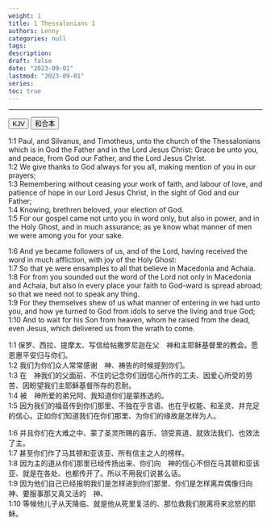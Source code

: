 ```yaml
---
weight: 1
title: 1 Thessalonians 1
authors: Lenny
categories: null
tags: 
description: 
draft: false
date: "2023-09-01"
lastmod: "2023-09-01"
series:
toc: true
---
```



<!--more-->
---

<!-- Tab links -->
<div class="tab">
  <button class="tablinks active" onclick="tablabel(event, 'english')">KJV</button>
  <button class="tablinks" onclick="tablabel(event, 'chinese')">和合本</button>
  
</div>

<!-- Tab content -->
<div id="english" class="tabcontent" style="display:block">

1:1 Paul, and Silvanus, and Timotheus, unto the church of the Thessalonians which is in God the Father and in the Lord Jesus Christ: Grace be unto you, and peace, from God our Father, and the Lord Jesus Christ.  
1:2 We give thanks to God always for you all, making mention of you in our prayers;  
1:3 Remembering without ceasing your work of faith, and labour of love, and patience of hope in our Lord Jesus Christ, in the sight of God and our Father;  
1:4 Knowing, brethren beloved, your election of God.  
1:5 For our gospel came not unto you in word only, but also in power, and in the Holy Ghost, and in much assurance; as ye know what manner of men we were among you for your sake.  

1:6 And ye became followers of us, and of the Lord, having received the word in much affliction, with joy of the Holy Ghost:  
1:7 So that ye were ensamples to all that believe in Macedonia and Achaia.  
1:8 For from you sounded out the word of the Lord not only in Macedonia and Achaia, but also in every place your faith to God-ward is spread abroad; so that we need not to speak any thing.  
1:9 For they themselves shew of us what manner of entering in we had unto you, and how ye turned to God from idols to serve the living and true God;  
1:10 And to wait for his Son from heaven, whom he raised from the dead, even Jesus, which delivered us from the wrath to come.  

</div>

<div id="chinese" class="tabcontent">

1:1 保罗、西拉、提摩太、写信给帖撒罗尼迦在父　神和主耶稣基督里的教会。愿恩惠平安归与你们。  
1:2 我们为你们众人常常感谢　神、祷告的时候提到你们。  
1:3 在　神我们的父面前、不住的记念你们因信心所作的工夫、因爱心所受的劳苦、因盼望我们主耶稣基督所存的忍耐。  
1:4 被　神所爱的弟兄阿、我知道你们是蒙拣选的。  
1:5 因为我们的福音传到你们那里、不独在乎言语、也在乎权能、和圣灵、并充足的信心。正如你们知道我们在你们那里、为你们的缘故是怎样为人。  

1:6 并且你们在大难之中、蒙了圣灵所赐的喜乐、领受真道、就效法我们、也效法了主。  
1:7 甚至你们作了马其顿和亚该亚、所有信主之人的榜样。  
1:8 因为主的道从你们那里已经传扬出来、你们向　神的信心不但在马其顿和亚该亚、就是在各处、也都传开了。所以不用我们说甚么话。  
1:9 因为他们自己已经报明我们是怎样进到你们那里、你们是怎样离弃偶像归向　神、要服事那又真又活的　神、  
1:10 等候他儿子从天降临、就是他从死里复活的、那位救我们脱离将来忿怒的耶稣。  
</div>